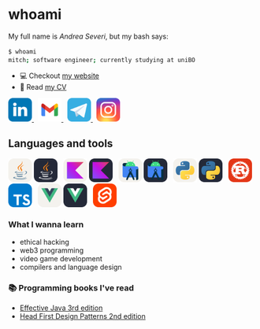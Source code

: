 # whoami
My full name is *Andrea Severi*, but my bash says:
```bash
$ whoami
mitch; software engineer; currently studying at uniBO
```
- 💻 Checkout [my website](https://seve-andre.github.io/)
- 📝 Read [my CV](https://github.com/seve-andre/resume/blob/main/severi-andrea-resume-en.pdf)
<div>
    <a href="https://www.linkedin.com/in/andrea-severi/">
        <img src="./icons/social/linkedin.svg" alt="Andrea's Linkedin profile" title="Linkedin" width="48" />
    </a>
&nbsp; <!--- hspace -->
    <a href="mailto:andrea.severi.dev@gmail.com">
        <img src="./icons/social/gmail.svg" alt="Write an email to Andrea" title="Gmail" width="48" />
    </a>
&nbsp; <!--- hspace -->
    <a href="https://t.me/seve_andre">
        <img src="./icons/social/telegram.svg" alt="Andrea's Telegram contact" title="Telegram" width="48" />
    </a>
&nbsp; <!--- hspace -->
    <a href="https://www.instagram.com/seve_andre/">
        <img src="./icons/social/instagram.svg" alt="Andrea's Instagram profile" title="Instagram" width="48" />
    </a>
</div>

## Languages and tools

<div float="left">
    <img src="./icons/skills/light/Java.svg#gh-dark-mode-only" alt="Java" title="Java" width="48" />
    <img src="./icons/skills/dark/Java.svg#gh-light-mode-only" alt="Java" title="Java" width="48" />
&nbsp; <!--- hspace -->
    <img src="./icons/skills/light/Kotlin.svg#gh-dark-mode-only" alt="Kotlin" title="Kotlin" width="48" />
    <img src="./icons/skills/dark/Kotlin.svg#gh-light-mode-only" alt="Kotlin" title="Kotlin" width="48" />
&nbsp; <!--- hspace -->
    <img src="./icons/skills/light/AndroidStudio.svg#gh-dark-mode-only" alt="Android Studio" title="Android Studio" width="48" />
    <img src="./icons/skills/dark/AndroidStudio.svg#gh-light-mode-only" alt="Android Studio" title="Android Studio" width="48" />
&nbsp; <!--- hspace -->
    <img src="./icons/skills/light/Python.svg#gh-dark-mode-only" alt="Python" title="Python" width="48" />
    <img src="./icons/skills/dark/Python.svg#gh-light-mode-only" alt="Python" title="Python" width="48" />
&nbsp; <!--- hspace -->
    <img src="./icons/skills/Rust.svg" alt="Rust" title="Rust" width="48" />
&nbsp; <!--- hspace -->
    <img src="./icons/skills/TypeScript.svg" alt="TypeScript" title="TypeScript" width="48" />
&nbsp; <!--- hspace -->
    <img src="./icons/skills/light/Vue.svg#gh-dark-mode-only" alt="VueJS" title="VueJS" width="48" />
    <img src="./icons/skills/dark/Vue.svg#gh-light-mode-only" alt="VueJS" title="VueJS" width="48" />
&nbsp; <!--- hspace -->
    <img src="./icons/skills/Svelte.svg" alt="Svelte" title="Svelte" width="48" />
</div>


### What I wanna learn
- ethical hacking
- web3 programming
- video game development
- compilers and language design

### :books: Programming books I've read
- [Effective Java 3rd edition](https://www.oreilly.com/library/view/effective-java/9780134686097/)
- [Head First Design Patterns 2nd edition](https://www.oreilly.com/library/view/head-first-design/9781492077992/)
